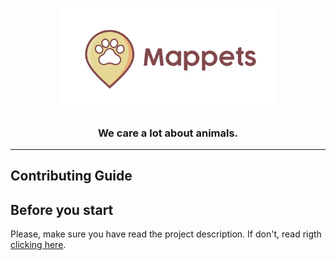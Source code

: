 <!-- PROJECT LOGO -->
<p align="center">
  <a href="https://github.com/Mappets">
    <img src="https://raw.githubusercontent.com/Mappets/assets/master/brand/brand-colored.png" width="350px" alt="Mappets brand">
  </a>

  <h3 align="center">We care a lot about animals.</h3>
</p>

---

## Contributing Guide

## Before you start

Please, make sure you have read the project description. If don't, read rigth [clicking here](https://github.com/Mappets/frontend/blob/master/README.md).
